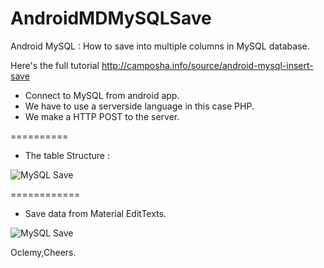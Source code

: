 # AndroidMDMySQLSave
Android MySQL : How to save into multiple columns in MySQL database.

Here's the full tutorial http://camposha.info/source/android-mysql-insert-save

* Connect to MySQL from android app.
* We have to use a serverside language in this case PHP.
* We make a HTTP POST to the server.

==========
* The table Structure :

<img src="https://github.com/Oclemy/AndroidMDMySQLSave/blob/master/demos/MySQL%20table.PNG" alt="MySQL Save"/>


============

* Save data from Material EditTexts.

<img src="https://github.com/Oclemy/AndroidMDMySQLSave/blob/master/demos/Save%20Multiple%20Columns.PNG" alt="MySQL Save"/>


Oclemy,Cheers.
